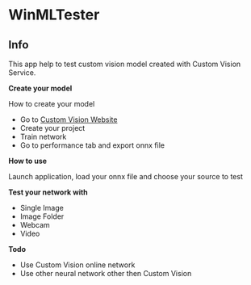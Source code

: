 # WinMLTester

Info
---------------------------------------------------------
This app help to test custom vision model created with Custom Vision Service.

**Create your model**

How to create your model
- Go to [Custom Vision Website](https://www.customvision.ai)
- Create your project
- Train network
- Go to performance tab and export onnx file

**How to use**

Launch application, load your onnx file and choose your source to test



 **Test your network with**

- Single Image
- Image Folder
- Webcam
- Video

**Todo**

- Use Custom Vision online network
- Use other neural network other then Custom Vision